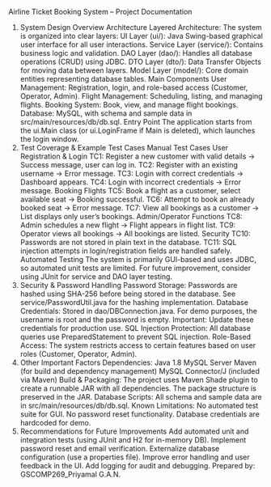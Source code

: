 
Airline Ticket Booking System – Project Documentation
1. System Design Overview
Architecture
Layered Architecture: The system is organized into clear layers:
UI Layer (ui/): Java Swing-based graphical user interface for all user interactions.
Service Layer (service/): Contains business logic and validation.
DAO Layer (dao/): Handles all database operations (CRUD) using JDBC.
DTO Layer (dto/): Data Transfer Objects for moving data between layers.
Model Layer (model/): Core domain entities representing database tables.
Main Components
User Management: Registration, login, and role-based access (Customer, Operator, Admin).
Flight Management: Scheduling, listing, and managing flights.
Booking System: Book, view, and manage flight bookings.
Database: MySQL, with schema and sample data in src/main/resources/db/db.sql.
Entry Point
The application starts from the ui.Main class (or ui.LoginFrame if Main is deleted), which launches the login window.
2. Test Coverage & Example Test Cases
Manual Test Cases
User Registration & Login
TC1: Register a new customer with valid details → Success message, user can log in.
TC2: Register with an existing username → Error message.
TC3: Login with correct credentials → Dashboard appears.
TC4: Login with incorrect credentials → Error message.
Booking Flights
TC5: Book a flight as a customer, select available seat → Booking successful.
TC6: Attempt to book an already booked seat → Error message.
TC7: View all bookings as a customer → List displays only user’s bookings.
Admin/Operator Functions
TC8: Admin schedules a new flight → Flight appears in flight list.
TC9: Operator views all bookings → All bookings are listed.
Security
TC10: Passwords are not stored in plain text in the database.
TC11: SQL injection attempts in login/registration fields are handled safely.
Automated Testing
The system is primarily GUI-based and uses JDBC, so automated unit tests are limited.
For future improvement, consider using JUnit for service and DAO layer testing.
3. Security & Password Handling
Password Storage:
Passwords are hashed using SHA-256 before being stored in the database.
See service/PasswordUtil.java for the hashing implementation.
Database Credentials:
Stored in dao/DBConnection.java. For demo purposes, the username is root and the password is empty.
Important: Update these credentials for production use.
SQL Injection Protection:
All database queries use PreparedStatement to prevent SQL injection.
Role-Based Access:
The system restricts access to certain features based on user roles (Customer, Operator, Admin).
4. Other Important Factors
Dependencies:
Java 1.8
MySQL Server
Maven (for build and dependency management)
MySQL Connector/J (included via Maven)
Build & Packaging:
The project uses Maven Shade plugin to create a runnable JAR with all dependencies.
The package structure is preserved in the JAR.
Database Scripts:
All schema and sample data are in src/main/resources/db/db.sql.
Known Limitations:
No automated test suite for GUI.
No password reset functionality.
Database credentials are hardcoded for demo.
5. Recommendations for Future Improvements
Add automated unit and integration tests (using JUnit and H2 for in-memory DB).
Implement password reset and email verification.
Externalize database configuration (use a properties file).
Improve error handling and user feedback in the UI.
Add logging for audit and debugging.
Prepared by:
GSCOMP269_Priyamal G.A.N.
